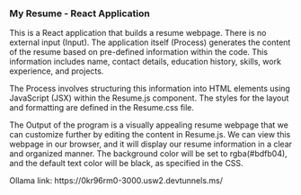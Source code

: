 <h3>My Resume - React Application</h3>

<p>This is a React application that builds a resume webpage. There is no external input (Input). The application itself (Process) generates the content of the resume based on pre-defined information within the code. This information includes name, contact details, education history, skills, work experience, and projects.</p>

<p>The Process involves structuring this information into HTML elements using JavaScript (JSX) within the Resume.js component. The styles for the layout and formatting are defined in the Resume.css file.</p>

<p>The Output of the program is a visually appealing resume webpage that we can customize further by editing the content in Resume.js. We can view this webpage in our browser, and it will display our resume information in a clear and organized manner. The background color will be set to rgba(#bdfb04), and the default text color will be black, as specified in the CSS.</p>

<p>Ollama link: https://0kr96rm0-3000.usw2.devtunnels.ms/</p>